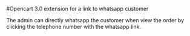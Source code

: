 #Opencart 3.0 extension for a link to whatsapp customer

The admin can directly whatsapp the customer when view the order by clicking the telephone number with the whatsapp link.
